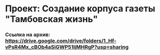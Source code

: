 # Проект: Создание корпуса газеты "Тамбовская жизнь"
### Ссылка на архив: https://drive.google.com/drive/folders/1_Hf-vPsR4Mx_cBOb4aSiGWP51ljMHRgP?usp=sharing
